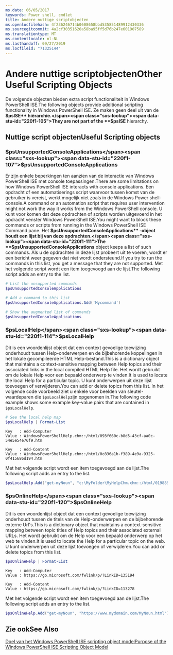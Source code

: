 ```yaml
---
ms.date: 06/05/2017
keywords: Power shell, cmdlet
title: Andere nuttige scriptobjecten
ms.openlocfilehash: 4f236246714b0608658bbd535851489912430336
ms.sourcegitcommit: 4a2cf30351620a58ba95ff5d76b247e601907589
ms.translationtype: MT
ms.contentlocale: nl-NL
ms.lasthandoff: 09/27/2019
ms.locfileid: "71325144"
---
```

# <a name="other-useful-scripting-objects"></a><span data-ttu-id="220f1-103">Andere nuttige scriptobjecten</span><span class="sxs-lookup"><span data-stu-id="220f1-103">Other Useful Scripting Objects</span></span>

<span data-ttu-id="220f1-104">De volgende objecten bieden extra script functionaliteit in Windows PowerShell ISE.</span><span class="sxs-lookup"><span data-stu-id="220f1-104">The following objects provide additional scripting functionality in Windows PowerShell ISE.</span></span> <span data-ttu-id="220f1-105">Ze maken geen deel uit van de **$psISE** hiërarchie.</span><span class="sxs-lookup"><span data-stu-id="220f1-105">They are not part of the **$psISE** hierarchy.</span></span>

## <a name="useful-scripting-objects"></a><span data-ttu-id="220f1-106">Nuttige script objecten</span><span class="sxs-lookup"><span data-stu-id="220f1-106">Useful Scripting objects</span></span>

### <a name="psunsupportedconsoleapplications"></a><span data-ttu-id="220f1-107">$psUnsupportedConsoleApplications</span><span class="sxs-lookup"><span data-stu-id="220f1-107">$psUnsupportedConsoleApplications</span></span>

<span data-ttu-id="220f1-108">Er zijn enkele beperkingen ten aanzien van de interactie van Windows PowerShell ISE met console toepassingen.</span><span class="sxs-lookup"><span data-stu-id="220f1-108">There are some limitations on how Windows PowerShell ISE interacts with console applications.</span></span> <span data-ttu-id="220f1-109">Een opdracht of een automatiserings script waarvoor tussen komst van de gebruiker is vereist, werkt mogelijk niet zoals in de Windows Power shell-console.</span><span class="sxs-lookup"><span data-stu-id="220f1-109">A command or an automation script that requires user intervention might not work the way it works from the Windows PowerShell console.</span></span> <span data-ttu-id="220f1-110">U kunt voor komen dat deze opdrachten of scripts worden uitgevoerd in het opdracht venster Windows PowerShell ISE.</span><span class="sxs-lookup"><span data-stu-id="220f1-110">You might want to block these commands or scripts from running in the Windows PowerShell ISE Command pane.</span></span> <span data-ttu-id="220f1-111">Het **$psUnsupportedConsoleApplications** -object houdt een lijst bij van deze opdrachten.</span><span class="sxs-lookup"><span data-stu-id="220f1-111">The **$psUnsupportedConsoleApplications** object keeps a list of such commands.</span></span> <span data-ttu-id="220f1-112">Als u de opdrachten in deze lijst probeert uit te voeren, wordt er een bericht weer gegeven dat niet wordt ondersteund.</span><span class="sxs-lookup"><span data-stu-id="220f1-112">If you try to run the commands in this list, you get a message that they are not supported.</span></span> <span data-ttu-id="220f1-113">Met het volgende script wordt een item toegevoegd aan de lijst.</span><span class="sxs-lookup"><span data-stu-id="220f1-113">The following script adds an entry to the list.</span></span>

```powershell
# List the unsupported commands
$psUnsupportedConsoleApplications

# Add a command to this list
$psUnsupportedConsoleApplications.Add('Mycommand')

# Show the augmented list of commands
$psUnsupportedConsoleApplications
```

### <a name="pslocalhelp"></a><span data-ttu-id="220f1-114">$psLocalHelp</span><span class="sxs-lookup"><span data-stu-id="220f1-114">$psLocalHelp</span></span>

<span data-ttu-id="220f1-115">Dit is een woordenlijst object dat een context gevoelige toewijzing onderhoudt tussen Help-onderwerpen en de bijbehorende koppelingen in het lokale gecompileerde HTML Help-bestand.</span><span class="sxs-lookup"><span data-stu-id="220f1-115">This is a dictionary object that maintains a context-sensitive mapping between Help topics and their associated links in the local compiled HTML Help file.</span></span> <span data-ttu-id="220f1-116">Het wordt gebruikt om de lokale Help voor een bepaald onderwerp te vinden.</span><span class="sxs-lookup"><span data-stu-id="220f1-116">It is used to locate the local Help for a particular topic.</span></span> <span data-ttu-id="220f1-117">U kunt onderwerpen uit deze lijst toevoegen of verwijderen.</span><span class="sxs-lookup"><span data-stu-id="220f1-117">You can add or delete topics from this list.</span></span> <span data-ttu-id="220f1-118">In het volgende code voorbeeld ziet u enkele voor beelden van sleutel-waardeparen die `$psLocalHelp`zijn opgenomen in.</span><span class="sxs-lookup"><span data-stu-id="220f1-118">The following code example shows some example key-value pairs that are contained in `$psLocalHelp`.</span></span>

```powershell
# See the local help map
$psLocalHelp | Format-List
```

```output
Key   : Add-Computer
Value : WindowsPowerShellHelp.chm::/html/093f660c-b8d5-43cf-aa0c-54e5e54e76f9.htm

Key   : Add-Content
Value : WindowsPowerShellHelp.chm::/html/0c836a1b-f389-4e9a-9325-0f415686d194.htm
```

<span data-ttu-id="220f1-119">Met het volgende script wordt een item toegevoegd aan de lijst.</span><span class="sxs-lookup"><span data-stu-id="220f1-119">The following script adds an entry to the list.</span></span>

```powershell
$psLocalHelp.Add("get-myNoun", "c:\MyFolder\MyHelpChm.chm::/html/0198854a-1298-57ae-aa0c-87b5e5a84712.htm")
```

### <a name="psonlinehelp"></a><span data-ttu-id="220f1-120">$psOnlineHelp</span><span class="sxs-lookup"><span data-stu-id="220f1-120">$psOnlineHelp</span></span>

<span data-ttu-id="220f1-121">Dit is een woordenlijst object dat een context gevoelige toewijzing onderhoudt tussen de titels van de Help-onderwerpen en de bijbehorende externe Url's.</span><span class="sxs-lookup"><span data-stu-id="220f1-121">This is a dictionary object that maintains a context-sensitive mapping between topic titles of Help topics and their associated external URLs.</span></span> <span data-ttu-id="220f1-122">Het wordt gebruikt om de Help voor een bepaald onderwerp op het web te vinden.</span><span class="sxs-lookup"><span data-stu-id="220f1-122">It is used to locate the Help for a particular topic on the web.</span></span> <span data-ttu-id="220f1-123">U kunt onderwerpen uit deze lijst toevoegen of verwijderen.</span><span class="sxs-lookup"><span data-stu-id="220f1-123">You can add or delete topics from this list.</span></span>

```powershell
$psOnlineHelp | Format-List
```

```output
Key   : Add-Computer
Value : https://go.microsoft.com/fwlink/p/?LinkID=135194

Key   : Add-Content
Value : https://go.microsoft.com/fwlink/p/?LinkID=113278
```

<span data-ttu-id="220f1-124">Met het volgende script wordt een item toegevoegd aan de lijst.</span><span class="sxs-lookup"><span data-stu-id="220f1-124">The following script adds an entry to the list.</span></span>

```powershell
$psOnlineHelp.Add("get-myNoun", "https://www.mydomain.com/MyNoun.html")
```

## <a name="see-also"></a><span data-ttu-id="220f1-125">Zie ook</span><span class="sxs-lookup"><span data-stu-id="220f1-125">See Also</span></span>

[<span data-ttu-id="220f1-126">Doel van het Windows PowerShell ISE scripting object model</span><span class="sxs-lookup"><span data-stu-id="220f1-126">Purpose of the Windows PowerShell ISE Scripting Object Model</span></span>](../components/ise/object-model/Purpose-of-the-Windows-PowerShell-ISE-Scripting-Object-Model.md)
